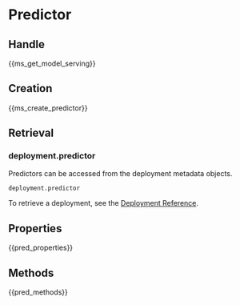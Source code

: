 # Predictor

## Handle

{{ms_get_model_serving}}

## Creation

{{ms_create_predictor}}

## Retrieval

### deployment.predictor

Predictors can be accessed from the deployment metadata objects.

``` python
deployment.predictor
```

To retrieve a deployment, see the [Deployment Reference](../deployment_api/#retrieval).

## Properties

{{pred_properties}}

## Methods

{{pred_methods}}
